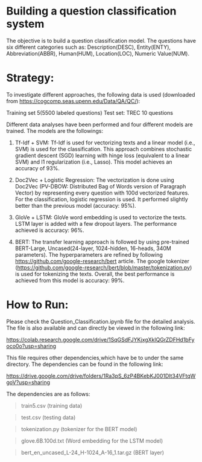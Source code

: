 # Building a question classification system
The objective is to build a question classification model. The questions have six different categories such as: Description(DESC), Entity(ENTY), Abbreviation(ABBR), Human(HUM), Location(LOC), Numeric Value(NUM).

# Strategy:
To investigate different approaches, the following data is used (downloaded from https://cogcomp.seas.upenn.edu/Data/QA/QC/):

Training set 5(5500 labeled questions)
Test set: TREC 10 questions

Different data analyses have been performed and four different models are trained. The models are the followings:

1. Tf-Idf + SVM: Tf-Idf is used for vectorizing texts and a linear model (i.e., SVM) is used for the classification. This approach combines stochastic gradient descent (SGD) learning with hinge loss (equivalent to a linear SVM) and l1 regularization (i.e., Lasso). This model achieves an accuracy of 93%.   

2. Doc2Vec + Logistic Regression: The vectorization is done using Doc2Vec (PV-DBOW: Distributed Bag of Words version of Paragraph Vector) by representing every question with 100d vectorized features. For the classification, logistic regression is used. It performed slightly better than the previous model (accuracy: 95%). 

3. GloVe + LSTM: GloVe word embedding is used to vectorize the texts. LSTM layer is added with a few dropout layers. The performance achieved is accuracy: 96%.

4. BERT: The transfer learning approach is followed by using pre-trained BERT-Large, Uncased(24-layer, 1024-hidden, 16-heads, 340M parameters). The hyperparameters are refined by following https://github.com/google-research/bert article. The google tokenizer (https://github.com/google-research/bert/blob/master/tokenization.py) is used for tokenizing the texts. Overall, the best performance is achieved from this model is accuracy: 99%.

# How to Run:
Please check the Question_Classification.ipynb file for the detailed analysis. The file is also available and can directly be viewed in the following link:

https://colab.research.google.com/drive/1SqGSdFJYKjxgXkIQGrZDFHd1bFyoco0o?usp=sharing


This file requires other dependencies,which have be to under the same directory. The dependencies can be found in the following link:

https://drive.google.com/drive/folders/1Ra3pS_6zP4BKebKJ001Dlt34VFtqWgoV?usp=sharing

The dependencies are as follows:

> train5.csv (training data)

> test.csv (testing data)

> tokenization.py (tokenizer for the BERT model)

> glove.6B.100d.txt (Word embedding for the LSTM model)

> bert_en_uncased_L-24_H-1024_A-16_1.tar.gz (BERT layer)

